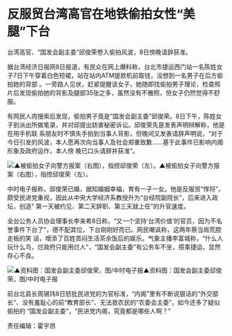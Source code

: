# 反服贸台湾高官在地铁偷拍女性“美腿”下台

台湾高官、“国发会副主委”邱俊荣卷入偷拍风波，8日傍晚请辞获准。

据台湾经济日报网8日报道，有民众在网上爆料称，台北市捷运西门站一名陈姓女子7日下午穿着白色短裙，站在站内ATM提款机前取钱，没想到一名男子在后方偷拍她的背部
。一旁路人见状，赶紧提醒该女子，她随即找偷拍男子理论，检查照片后发现偷拍她的背影及腿部35张之多，虽然没有不雅照，但女子仍然觉得不舒服。

有网民人肉搜索后发现，偷拍男子竟是“国发会副主委”邱俊荣。8日下午，陈姓女子到派出所做笔录，并对邱提出妨害秘密诉讼。邱俊荣先是发表声明辩解称，他是在用手机联
系朋友时不慎失手拍到当事人背影，但晚间又发表请辞声明说，“对于今日引发的风波，本人愿再次向当事人及社会郑重致歉……基于此事件已影响内阁形象及政府运作，本人傍
晚已口头请辞并获准”。

![▲被偷拍女子向警方报案（右图），指控邱俊荣（左）。](http://n.sinaimg.cn/translate/259/w640h419/20180709/i0S4-hezpzwt8090666.jpg)▲被偷拍女子向警方报案（右图），指控邱俊荣（左）。

中时电子报称，邱俊荣已婚，据知婚姻幸褔，育有一子一女。他是反服贸“悍将”，颇受民进党重视，因此从中央大学经济系教授升为“台经院副院长”，后来进入政坛，创造“
第一天被约见、第二天辞职、第三天就上任”的升官速度。

全台公务人员协会理事长李来希8日称，“又一个坚持‘台湾价值’的官员，因为不名誉事件下台了”，德不配其位，下台刚刚好而已。网民嘲讽称，这两年蔡当局荒腔走板的笑
话，增添了百姓苦闷生活茶余饭后的娱乐。气象主播李富城称，“什么人玩什么鸟，烂政府只能用烂人”，“国发会副主委”有公务车不坐，搭乘捷运，显然存心不良。

![▲资料图：国发会副主委邱俊荣，图/中时电子报](http://n.sinaimg.cn/translate/300/w640h460/20180709/kYcz-hezpzwt8090858.jpg)▲资料图：国发会副主委邱俊荣，图/中时电子报

前台北县长周锡玮8日怒批民进党的为官标准，“内阁”里有不断说狠话的“外交部长”、没有羞耻心的前“教育部长”、无法救农民的“农委会主委”，如今还多了疑似偷拍的
“国发会副主委”，“民进党内阁，究竟都是哪些人啊？”

责任编辑：霍宇昂

